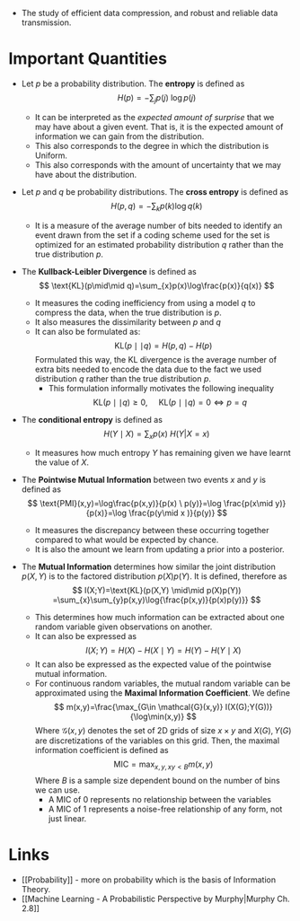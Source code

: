 * The study of efficient data compression, and robust and reliable data transmission.
# Important Quantities
* Let $p$ be a probability distribution. The **entropy** is defined as 
  $$
  H(p)=-\sum_{j}p(j)\ \log{p(j)}
  $$
  
	* It can be interpreted as the *expected amount of surprise* that we may have about a given event. That is, it is the expected amount of information we can gain from the distribution. 
	* This also corresponds to the degree in which the distribution is Uniform.
	* This also corresponds with the amount of uncertainty that we may have about the distribution.

* Let $p$ and $q$ be probability distributions. The **cross entropy** is defined as 
  $$
  H(p,q)=-\sum_{k}p(k) \log{q(k)}
  $$
	* It is a measure of the average number of bits needed to identify an event drawn from the set if a coding scheme used for the set is optimized for an estimated probability distribution $q$ rather than the true distribution $p$.

* The **Kullback-Leibler Divergence** is defined as
  $$
  \text{KL}(p\mid\mid q)=\sum_{x}p(x)\log\frac{p(x)}{q(x)}
  $$
	* It measures the coding inefficiency from using a model $q$ to compress the data, when the true distribution is $p$. 
	* It also measures the dissimilarity between $p$ and $q$
	* It can also be formulated as: 
	  $$
	  \text{KL}(p\mid\mid q)=H(p,q)-H(p)
	  $$
	  Formulated this way, the KL divergence is the average number of extra bits needed to encode the data due to the fact we used distribution $q$ rather than the true distribution $p$.
		* This formulation informally motivates the following inequality 
		  $$
		  \text{KL}(p\mid\mid q) \ge 0, \ \ \  \ \ \text{KL}(p\mid\mid q)=0\iff p=q
		  $$
		  
* The **conditional entropy** is defined as 
  $$
  H(Y\mid X)=\sum_{x}p(x) \ H(Y|X=x)
  $$
  
	* It measures how much entropy $Y$ has remaining given we have learnt the value of $X$.


* The **Pointwise Mutual Information** between two events $x$ and $y$ is defined as 
  $$
  \text{PMI}(x,y)=\log\frac{p(x,y)}{p(x) \ p(y)}=\log \frac{p(x\mid y)}{p(x)}=\log \frac{p(y\mid x )}{p(y)}
  $$
  
	* It measures the discrepancy between these occurring together compared to what would be expected by chance.
	* It is also the amount we learn from updating a prior into a posterior.

* The **Mutual Information** determines how similar the joint distribution $p(X,Y)$ is to the factored distribution $p(X)p(Y)$. It is defined, therefore as 
  $$
  I(X;Y)=\text{KL}(p(X,Y) \mid\mid p(X)p(Y)) =\sum_{x}\sum_{y}p(x,y)\log{\frac{p(x,y)}{p(x)p(y)}}
  $$
  
	* This determines how much information can be extracted about one random variable given observations on another.
	* It can also be expressed as 
	  $$
	  I(X;Y)=H(X)-H(X\mid Y)=H(Y)-H(Y\mid X)
	  $$
	* It can also be expressed as the expected value of the pointwise mutual information.
	* For continuous random variables, the mutual random variable can be approximated using the **Maximal Information Coefficient**. We define 
	  $$
	  m(x,y)=\frac{\max_{G\in \mathcal{G}(x,y)}  I(X(G);Y(G))}{\log\min(x,y)}
	  $$
	  Where $\mathcal{G}(x,y)$ denotes the set of 2D grids of size $x\times y$ and $X(G),Y(G)$ are discretizations of the variables on this grid. Then, the maximal information coefficient is defined as
	  $$
	  \text{MIC}=\max_{x,y,xy<B}m(x,y)
	  $$
	  Where $B$ is a sample size dependent bound on the number of bins we can use. 
		* A MIC of $0$ represents no relationship between the variables
		* A MIC of $1$ represents a noise-free relationship of any form, not just linear.
# Links
* [[Probability]] - more on probability which is the basis of Information Theory.
* [[Machine Learning - A Probabilistic Perspective by Murphy|Murphy Ch. 2.8]]